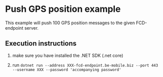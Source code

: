 Push GPS position example
=========================

This example will push 100 GPS position messages to the given FCD-endpoint server.

Execution instructions
----------------------

1. make sure you have installed the .NET SDK (.net core)

1. run `dotnet run --address XXX-fcd-endpoint.be-mobile.biz --port 443 --username XXX --password 'accompanying password'`